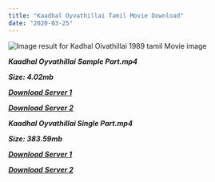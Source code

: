 ```yaml
---
title: "Kaadhal Oyvathillai Tamil Movie Download"
date: "2020-03-25"
---
```


![Image result for Kadhal Oivathillai 1989 tamil Movie image](https://is5-ssl.mzstatic.com/image/thumb/Music122/v4/06/b8/70/06b8707c-bce2-4bf5-0f60-b33444b67cdd/8902894867436_cover.jpg/600x600bf.png)

_**Kaadhal Oyvathillai** **Sample Part.mp4**_

_**Size: 4.02mb**_

_**[Download Server 1](http://b2.wetransfer.vip/files/{6f622526c29ee360cda5b2e87a916054ceacd5b4cb5e41dd1b031440e2d63f02}20Actor{6f622526c29ee360cda5b2e87a916054ceacd5b4cb5e41dd1b031440e2d63f02}20Hits{6f622526c29ee360cda5b2e87a916054ceacd5b4cb5e41dd1b031440e2d63f02}20Collection/Karthik{6f622526c29ee360cda5b2e87a916054ceacd5b4cb5e41dd1b031440e2d63f02}20Movies{6f622526c29ee360cda5b2e87a916054ceacd5b4cb5e41dd1b031440e2d63f02}20Collections/Kaadhal{6f622526c29ee360cda5b2e87a916054ceacd5b4cb5e41dd1b031440e2d63f02}20Oyvathillai{6f622526c29ee360cda5b2e87a916054ceacd5b4cb5e41dd1b031440e2d63f02}20(1989)/Kaadhal{6f622526c29ee360cda5b2e87a916054ceacd5b4cb5e41dd1b031440e2d63f02}20Oyvathillai{6f622526c29ee360cda5b2e87a916054ceacd5b4cb5e41dd1b031440e2d63f02}20{6f622526c29ee360cda5b2e87a916054ceacd5b4cb5e41dd1b031440e2d63f02}20Sample{6f622526c29ee360cda5b2e87a916054ceacd5b4cb5e41dd1b031440e2d63f02}20HD.mp4)**_

_**[Download Server 2](http://b2.wetransfer.vip/files/{6f622526c29ee360cda5b2e87a916054ceacd5b4cb5e41dd1b031440e2d63f02}20Actor{6f622526c29ee360cda5b2e87a916054ceacd5b4cb5e41dd1b031440e2d63f02}20Hits{6f622526c29ee360cda5b2e87a916054ceacd5b4cb5e41dd1b031440e2d63f02}20Collection/Karthik{6f622526c29ee360cda5b2e87a916054ceacd5b4cb5e41dd1b031440e2d63f02}20Movies{6f622526c29ee360cda5b2e87a916054ceacd5b4cb5e41dd1b031440e2d63f02}20Collections/Kaadhal{6f622526c29ee360cda5b2e87a916054ceacd5b4cb5e41dd1b031440e2d63f02}20Oyvathillai{6f622526c29ee360cda5b2e87a916054ceacd5b4cb5e41dd1b031440e2d63f02}20(1989)/Kaadhal{6f622526c29ee360cda5b2e87a916054ceacd5b4cb5e41dd1b031440e2d63f02}20Oyvathillai{6f622526c29ee360cda5b2e87a916054ceacd5b4cb5e41dd1b031440e2d63f02}20{6f622526c29ee360cda5b2e87a916054ceacd5b4cb5e41dd1b031440e2d63f02}20Sample{6f622526c29ee360cda5b2e87a916054ceacd5b4cb5e41dd1b031440e2d63f02}20HD.mp4)**_

**_Kaadhal Oyvathillai Single Part.mp4_**

**_Size: 383.59mb_**

**_[Download Server 1](http://b2.wetransfer.vip/files/{6f622526c29ee360cda5b2e87a916054ceacd5b4cb5e41dd1b031440e2d63f02}20Actor{6f622526c29ee360cda5b2e87a916054ceacd5b4cb5e41dd1b031440e2d63f02}20Hits{6f622526c29ee360cda5b2e87a916054ceacd5b4cb5e41dd1b031440e2d63f02}20Collection/Karthik{6f622526c29ee360cda5b2e87a916054ceacd5b4cb5e41dd1b031440e2d63f02}20Movies{6f622526c29ee360cda5b2e87a916054ceacd5b4cb5e41dd1b031440e2d63f02}20Collections/Kaadhal{6f622526c29ee360cda5b2e87a916054ceacd5b4cb5e41dd1b031440e2d63f02}20Oyvathillai{6f622526c29ee360cda5b2e87a916054ceacd5b4cb5e41dd1b031440e2d63f02}20(1989)/Kaadhal{6f622526c29ee360cda5b2e87a916054ceacd5b4cb5e41dd1b031440e2d63f02}20Oyvathillai{6f622526c29ee360cda5b2e87a916054ceacd5b4cb5e41dd1b031440e2d63f02}20{6f622526c29ee360cda5b2e87a916054ceacd5b4cb5e41dd1b031440e2d63f02}20Single{6f622526c29ee360cda5b2e87a916054ceacd5b4cb5e41dd1b031440e2d63f02}20Part{6f622526c29ee360cda5b2e87a916054ceacd5b4cb5e41dd1b031440e2d63f02}20HD.mp4)_**

**_[Download Server 2](http://b2.wetransfer.vip/files/{6f622526c29ee360cda5b2e87a916054ceacd5b4cb5e41dd1b031440e2d63f02}20Actor{6f622526c29ee360cda5b2e87a916054ceacd5b4cb5e41dd1b031440e2d63f02}20Hits{6f622526c29ee360cda5b2e87a916054ceacd5b4cb5e41dd1b031440e2d63f02}20Collection/Karthik{6f622526c29ee360cda5b2e87a916054ceacd5b4cb5e41dd1b031440e2d63f02}20Movies{6f622526c29ee360cda5b2e87a916054ceacd5b4cb5e41dd1b031440e2d63f02}20Collections/Kaadhal{6f622526c29ee360cda5b2e87a916054ceacd5b4cb5e41dd1b031440e2d63f02}20Oyvathillai{6f622526c29ee360cda5b2e87a916054ceacd5b4cb5e41dd1b031440e2d63f02}20(1989)/Kaadhal{6f622526c29ee360cda5b2e87a916054ceacd5b4cb5e41dd1b031440e2d63f02}20Oyvathillai{6f622526c29ee360cda5b2e87a916054ceacd5b4cb5e41dd1b031440e2d63f02}20{6f622526c29ee360cda5b2e87a916054ceacd5b4cb5e41dd1b031440e2d63f02}20Single{6f622526c29ee360cda5b2e87a916054ceacd5b4cb5e41dd1b031440e2d63f02}20Part{6f622526c29ee360cda5b2e87a916054ceacd5b4cb5e41dd1b031440e2d63f02}20HD.mp4)_**
